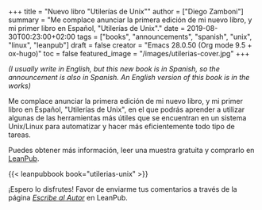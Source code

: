 +++
title = "Nuevo libro \"Utilerías de Unix\""
author = ["Diego Zamboni"]
summary = "Me complace anunciar  la primera edición de mi nuevo libro, y mi primer libro en  Español, \"Utilerías de Unix\"."
date = 2019-08-30T00:23:00+02:00
tags = ["books", "announcements", "spanish", "unix", "linux", "leanpub"]
draft = false
creator = "Emacs 28.0.50 (Org mode 9.5 + ox-hugo)"
toc = false
featured_image = "/images/utilerias-cover.jpg"
+++

_(I usually write in English, but this new book  is  in  Spanish, so the announcement is also in Spanish. An English version of this book is in the works)_

Me complace anunciar  la primera edición de mi nuevo libro, y mi primer libro en  Español, "Utilerías de Unix", en el que podrás aprender a utilizar algunas de  las herramientas más útiles que se encuentran en un sistema Unix/Linux para automatizar y hacer más eficientemente todo tipo de tareas.

Puedes obtener más información, leer una muestra gratuita y comprarlo  en  [LeanPub](https://leanpub.com/utilerias-unix).

{{< leanpubbook book="utilerias-unix" >}}

¡Espero lo disfrutes!  Favor de enviarme tus comentarios a través de  la  página  [_Escribe al Autor_](https://leanpub.com/utilerias-unix/email%5Fauthor/new) en LeanPub.
